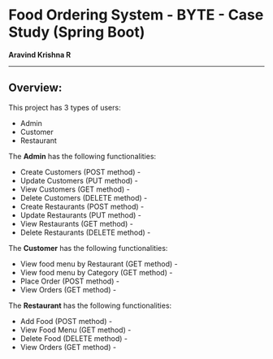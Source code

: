 # Food Ordering System - BYTE - Case Study (Spring Boot)
**Aravind Krishna R**

-----

## **Overview:**

This project has 3 types of users:

- Admin
- Customer
- Restaurant

The **Admin** has the following functionalities:

- Create Customers (POST method) -
- Update Customers (PUT method) -  
- View Customers (GET method) - 
- Delete Customers (DELETE method) - 
- Create Restaurants (POST method) -
- Update Restaurants (PUT method) -  
- View Restaurants (GET method) - 
- Delete Restaurants (DELETE method) - 

The **Customer** has the following functionalities:

- View food menu by Restaurant (GET method) - 
- View food menu by Category (GET method) - 
- Place Order (POST method) - 
- View Orders (GET method) - 

The **Restaurant** has the following functionalities:

- Add Food (POST method) - 
- View Food Menu (GET method) - 
- Delete Food (DELETE method) - 
- View Orders (GET method) - 
